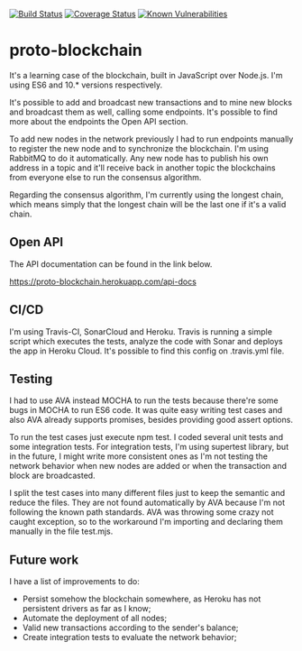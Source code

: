 [![Build Status](https://travis-ci.org/brunopacheco1/proto-blockchain.svg?branch=master)](https://travis-ci.org/brunopacheco1/proto-blockchain) [![Coverage Status](https://coveralls.io/repos/github/brunopacheco1/proto-blockchain/badge.svg?branch=master)](https://coveralls.io/github/brunopacheco1/proto-blockchain?branch=master) [![Known Vulnerabilities](https://snyk.io/test/github/brunopacheco1/proto-blockchain/badge.svg?targetFile=package.json)](https://snyk.io/test/github/brunopacheco1/proto-blockchain?targetFile=package.json)

# proto-blockchain

It's a learning case of the blockchain, built in JavaScript over Node.js. I'm using ES6 and 10.* versions respectively.

It's possible to add and broadcast new transactions and to mine new blocks and broadcast them as well, calling some endpoints. It's possible to find more about the endpoints the Open API section.

To add new nodes in the network previously I had to run endpoints manually to register the new node and to synchronize the blockchain. I'm using RabbitMQ to do it automatically. Any new node has to publish his own address in a topic and it'll receive back in another topic the blockchains from everyone else to run the consensus algorithm.

Regarding the consensus algorithm, I'm currently using the longest chain, which means simply that the longest chain will be the last one if it's a valid chain.

## Open API

The API documentation can be found in the link below.

https://proto-blockchain.herokuapp.com/api-docs

## CI/CD

I'm using Travis-CI, SonarCloud and Heroku. Travis is running a simple script which executes the tests, analyze the code with Sonar and deploys the app in Heroku Cloud. It's possible to find this config on .travis.yml file.

## Testing

I had to use AVA instead MOCHA to run the tests because there're some bugs in MOCHA to run ES6 code. It was quite easy writing test cases and also AVA already supports promises, besides providing good assert options.

To run the test cases just execute npm test. I coded several unit tests and some integration tests. For integration tests, I'm using supertest library, but in the future, I might write more consistent ones as I'm not testing the network behavior when new nodes are added or when the transaction and block are broadcasted.

I split the test cases into many different files just to keep the semantic and reduce the files. They are not found automatically by AVA because I'm not following the known path standards. AVA was throwing some crazy not caught exception, so to the workaround I'm importing and declaring them manually in the file test.mjs.

## Future work

I have a list of improvements to do:
- Persist somehow the blockchain somewhere, as Heroku has not persistent drivers as far as I know;
- Automate the deployment of all nodes;
- Valid new transactions according to the sender's balance;
- Create integration tests to evaluate the network behavior;
